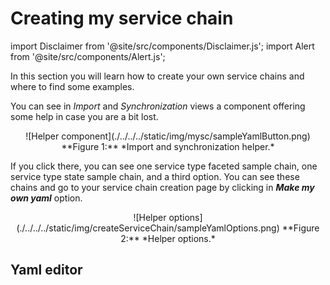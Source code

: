 # Creating my service chain

import Disclaimer from '@site/src/components/Disclaimer.js';
import Alert from '@site/src/components/Alert.js';

In this section you will learn how to create your own service chains and where to find some examples.

You can see in *Import* and *Synchronization* views a component offering some help in case you are a bit lost.

<div align="center">
![Helper component](./../../../static/img/mysc/sampleYamlButton.png)  
**Figure 1:** *Import and synchronization helper.*
</div>

If you click there, you can see one service type faceted sample chain, one service type state sample chain, and a third option. You can see these chains and go to your service chain creation page by clicking in ***Make my own yaml*** option.

<div align="center">
![Helper options](./../../../static/img/createServiceChain/sampleYamlOptions.png)  
**Figure 2:** *Helper options.*
</div>

## Yaml editor

